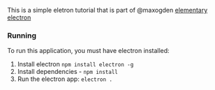 This is a simple eletron tutorial that is part of @maxogden [elementary electron](https://github.com/maxogden/elementary-electron)

### Running
To run this application, you must have electron installed:

1. Install electron `npm install electron -g`
2. Install dependencies - `npm install`
3. Run the electron app: `electron .`
